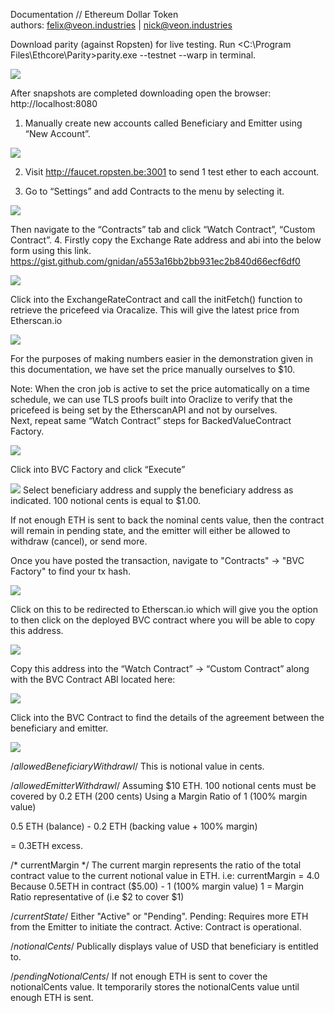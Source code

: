 Documentation // Ethereum Dollar Token                             
authors: felix@veon.industries | nick@veon.industries

Download parity (against Ropsten) for live testing. 
Run <C:\Program Files\Ethcore\Parity>parity.exe --testnet --warp in terminal.

![](https://i.imgur.com/YcGW0J8.png)

After snapshots are completed downloading open the browser: http://localhost:8080

1. Manually create new accounts called Beneficiary and Emitter using “New Account”.

![](https://i.imgur.com/ISZz1qF.png)

2. Visit http://faucet.ropsten.be:3001 to send 1 test ether to each account.

3. Go to “Settings” and add Contracts to the menu by selecting it.

![](https://i.imgur.com/NRIFISt.png)

Then navigate to the “Contracts” tab and click “Watch Contract”, “Custom Contract”.
4. Firstly copy the Exchange Rate address and abi into the below form using this link.
https://gist.github.com/gnidan/a553a16bb2bb931ec2b840d66ecf6df0 

![](https://i.imgur.com/nZpEiSE.png)

Click into the ExchangeRateContract and call the initFetch() function to retrieve the pricefeed via Oracalize. This will give the latest price from Etherscan.io 

![](https://i.imgur.com/PXWEd2r.png)

For the purposes of making numbers easier in the demonstration given in this documentation, we have set the price manually ourselves to $10.

Note: When the cron job is active to set the price automatically on a time schedule, we can use TLS proofs built into Oraclize to verify that the pricefeed is being set by the EtherscanAPI and not by ourselves.  
Next, repeat same “Watch Contract” steps for BackedValueContract Factory.

![](https://i.imgur.com/bsdXiqJ.png)

Click into BVC Factory and click “Execute”

![](https://i.imgur.com/TQEX8sR.png)
Select beneficiary address and supply the beneficiary address as indicated.
100 notional cents is equal to $1.00.


If not enough ETH is sent to back the nominal cents value, then the contract will remain in pending state, and the emitter will either be allowed to withdraw (cancel), or send more.

Once you have posted the transaction, navigate to "Contracts" -> "BVC Factory" to find your tx hash. 

![](https://i.imgur.com/JHB0dXz.png)

Click on this to be redirected to Etherscan.io which will give you the option to then click on the deployed BVC contract where you will be able to copy this address.

![](https://i.imgur.com/NJhT1iR.png)

Copy this address into the “Watch Contract” -> “Custom Contract” along with the BVC Contract ABI located here:

![](https://i.imgur.com/cH5SNZz.png)

Click into the BVC Contract to find the details of the agreement between the beneficiary and emitter. 

![](https://i.imgur.com/xoOQYH6.png)

/*allowedBeneficiaryWithdrawl*/
This is notional value in cents.

/*allowedEmitterWithdrawl*/
Assuming $10 ETH.
100 notional cents must be covered by 0.2 ETH (200 cents)
Using a Margin Ratio of 1 (100% margin value)

0.5 ETH (balance) - 0.2 ETH (backing value + 100% margin) 

= 0.3ETH excess.

/* currentMargin */
The current margin represents the ratio of the total
contract value to the current notional value in ETH.
i.e:
currentMargin = 4.0 
Because 0.5ETH in contract ($5.00) - 1 (100% margin value)
1 = Margin Ratio representative of (i.e $2 to cover $1)

/*currentState*/
Either "Active" or "Pending".
Pending: Requires more ETH from the Emitter to initiate the contract.
Active: Contract is operational.

/*notionalCents*/ 
Publically displays value of USD that beneficiary is entitled to.

/*pendingNotionalCents*/  If not enough ETH is sent to cover the notionalCents value.
It temporarily stores the notionalCents value until enough ETH is sent.


